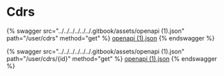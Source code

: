 # Cdrs

{% swagger src="../../../../../../.gitbook/assets/openapi (1).json" path="/user/cdrs" method="get" %}
[openapi (1).json](<../../../../../../.gitbook/assets/openapi (1).json>)
{% endswagger %}

{% swagger src="../../../../../../.gitbook/assets/openapi (1).json" path="/user/cdrs/{id}" method="get" %}
[openapi (1).json](<../../../../../../.gitbook/assets/openapi (1).json>)
{% endswagger %}
